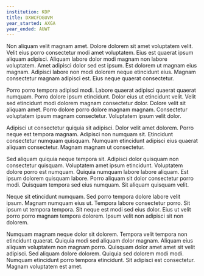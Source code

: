 ```yaml
---
institution: KDP
title: DXWCFDGUVM
year_started: AXGA
year_ended: AUWT
---
```


Non aliquam velit magnam amet. Dolore dolorem sit amet voluptatem velit. Velit eius porro consectetur modi amet voluptatem. Eius est quaerat ipsum aliquam adipisci. Aliquam labore dolor modi magnam non labore voluptatem. Amet adipisci dolor sed est ipsum. Est dolorem ut magnam eius magnam. Adipisci labore non modi dolorem neque etincidunt eius. Magnam consectetur magnam adipisci est. Eius neque quaerat consectetur.

Porro porro tempora adipisci modi. Labore quaerat adipisci quaerat quaerat numquam. Porro dolore ipsum etincidunt. Dolor eius ut etincidunt velit. Velit sed etincidunt modi dolorem magnam consectetur dolor. Dolore velit sit aliquam amet. Porro dolore porro dolore magnam magnam. Consectetur voluptatem ipsum magnam consectetur. Voluptatem ipsum velit dolor.

Adipisci ut consectetur quiquia sit adipisci. Dolor velit amet dolorem. Porro neque est tempora magnam. Adipisci non numquam sit. Etincidunt consectetur numquam quisquam. Numquam etincidunt adipisci eius quaerat aliquam consectetur. Magnam magnam ut consectetur.

Sed aliquam quiquia neque tempora sit. Adipisci dolor quisquam non consectetur quisquam. Voluptatem amet ipsum etincidunt. Voluptatem dolore porro est numquam. Quiquia numquam labore labore aliquam. Est ipsum dolorem quisquam labore. Porro aliquam sit dolor consectetur porro modi. Quisquam tempora sed eius numquam. Sit aliquam quisquam velit.

Neque sit etincidunt numquam. Sed porro tempora dolore labore velit ipsum. Magnam numquam eius ut. Tempora labore consectetur porro. Sit ipsum ut tempora tempora. Sit neque est modi sed eius dolor. Eius ut velit porro porro magnam tempora dolorem. Ipsum velit non adipisci sit non dolorem.

Numquam magnam neque dolor sit dolorem. Tempora velit tempora non etincidunt quaerat. Quiquia modi sed aliquam dolor magnam. Aliquam eius aliquam voluptatem non magnam porro. Quisquam dolor amet amet sit velit adipisci. Sed aliquam dolore dolorem. Quiquia sed dolorem modi modi. Numquam etincidunt porro tempora etincidunt. Sit adipisci est consectetur. Magnam voluptatem est amet.
    